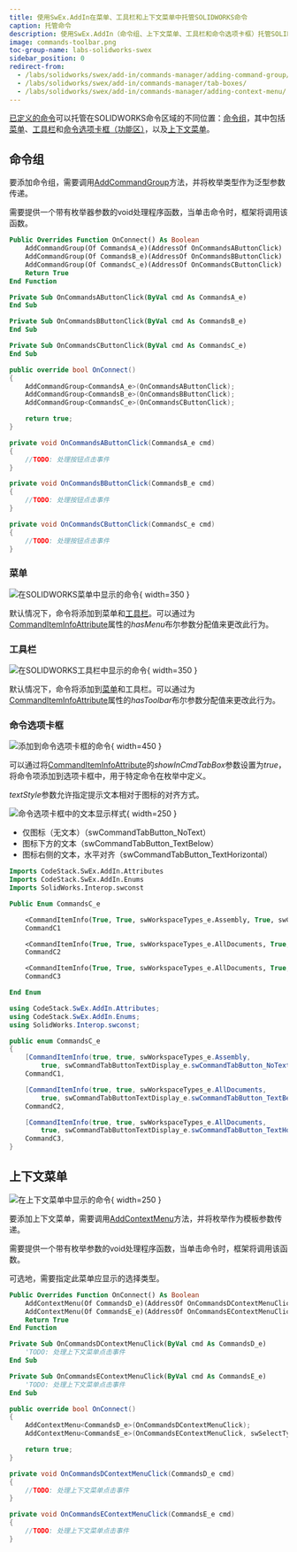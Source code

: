 ```yaml
---
title: 使用SwEx.AddIn在菜单、工具栏和上下文菜单中托管SOLIDWORKS命令
caption: 托管命令
description: 使用SwEx.AddIn（命令组、上下文菜单、工具栏和命令选项卡框）托管SOLIDWORKS命令的选项
image: commands-toolbar.png
toc-group-name: labs-solidworks-swex
sidebar_position: 0
redirect-from:
  - /labs/solidworks/swex/add-in/commands-manager/adding-command-group/
  - /labs/solidworks/swex/add-in/commands-manager/tab-boxes/
  - /labs/solidworks/swex/add-in/commands-manager/adding-context-menu/
---
```

[已定义的命令](/docs/codestack/labs/solidworks/swex/add-in/commands-manager/defining-commands/)可以托管在SOLIDWORKS命令区域的不同位置：[命令组](#command-group)，其中包括[菜单](#menu)、[工具栏](#toolbar)和[命令选项卡框（功能区）](#command-tab-box)，以及[上下文菜单](#context-menu)。

## 命令组

要添加命令组，需要调用[AddCommandGroup](https://docs.codestack.net/swex/add-in/html/M_CodeStack_SwEx_AddIn_SwAddInEx_AddCommandGroup__1.htm)方法，并将枚举类型作为泛型参数传递。

需要提供一个带有枚举器参数的void处理程序函数，当单击命令时，框架将调用该函数。

~~~vb
Public Overrides Function OnConnect() As Boolean
    AddCommandGroup(Of CommandsA_e)(AddressOf OnCommandsAButtonClick)
    AddCommandGroup(Of CommandsB_e)(AddressOf OnCommandsBButtonClick)
    AddCommandGroup(Of CommandsC_e)(AddressOf OnCommandsCButtonClick)
    Return True
End Function

Private Sub OnCommandsAButtonClick(ByVal cmd As CommandsA_e)
End Sub

Private Sub OnCommandsBButtonClick(ByVal cmd As CommandsB_e)
End Sub

Private Sub OnCommandsCButtonClick(ByVal cmd As CommandsC_e)
End Sub
~~~

~~~cs
public override bool OnConnect()
{
    AddCommandGroup<CommandsA_e>(OnCommandsAButtonClick);
    AddCommandGroup<CommandsB_e>(OnCommandsBButtonClick);
    AddCommandGroup<CommandsC_e>(OnCommandsCButtonClick);

    return true;
}

private void OnCommandsAButtonClick(CommandsA_e cmd)
{
    //TODO: 处理按钮点击事件
}

private void OnCommandsBButtonClick(CommandsB_e cmd)
{
    //TODO: 处理按钮点击事件
}

private void OnCommandsCButtonClick(CommandsC_e cmd)
{
    //TODO: 处理按钮点击事件
}
~~~

### 菜单

![在SOLIDWORKS菜单中显示的命令](commands-menu.png){ width=350 }

默认情况下，命令将添加到菜单和[工具栏](#toolbar)。可以通过为[CommandItemInfoAttribute](https://docs.codestack.net/swex/add-in/html/T_CodeStack_SwEx_AddIn_Attributes_CommandItemInfoAttribute.htm)属性的*hasMenu*布尔参数分配值来更改此行为。

### 工具栏

![在SOLIDWORKS工具栏中显示的命令](commands-toolbar.png){ width=350 }

默认情况下，命令将添加到[菜单](#menu)和工具栏。可以通过为[CommandItemInfoAttribute](https://docs.codestack.net/swex/add-in/html/T_CodeStack_SwEx_AddIn_Attributes_CommandItemInfoAttribute.htm)属性的*hasToolbar*布尔参数分配值来更改此行为。

### 命令选项卡框

![添加到命令选项卡框的命令](command-tab.png){ width=450 }

可以通过将[CommandItemInfoAttribute](https://docs.codestack.net/swex/add-in/html/T_CodeStack_SwEx_AddIn_Attributes_CommandItemInfoAttribute.htm)的*showInCmdTabBox*参数设置为*true*，将命令项添加到选项卡框中，用于特定命令在枚举中定义。

*textStyle*参数允许指定提示文本相对于图标的对齐方式。

![命令选项卡框中的文本显示样式](command-tab-box-text-display.png){ width=250 }

* 仅图标（无文本）（swCommandTabButton_NoText）
* 图标下方的文本（swCommandTabButton_TextBelow）
* 图标右侧的文本，水平对齐（swCommandTabButton_TextHorizontal）

~~~vb
Imports CodeStack.SwEx.AddIn.Attributes
Imports CodeStack.SwEx.AddIn.Enums
Imports SolidWorks.Interop.swconst

Public Enum CommandsC_e

    <CommandItemInfo(True, True, swWorkspaceTypes_e.Assembly, True, swCommandTabButtonTextDisplay_e.swCommandTabButton_NoText)>
    CommandC1

    <CommandItemInfo(True, True, swWorkspaceTypes_e.AllDocuments, True, swCommandTabButtonTextDisplay_e.swCommandTabButton_TextBelow)>
    CommandC2

    <CommandItemInfo(True, True, swWorkspaceTypes_e.AllDocuments, True, swCommandTabButtonTextDisplay_e.swCommandTabButton_TextHorizontal)>
    CommandC3

End Enum
~~~

~~~cs
using CodeStack.SwEx.AddIn.Attributes;
using CodeStack.SwEx.AddIn.Enums;
using SolidWorks.Interop.swconst;

public enum CommandsC_e
{
    [CommandItemInfo(true, true, swWorkspaceTypes_e.Assembly,
        true, swCommandTabButtonTextDisplay_e.swCommandTabButton_NoText)]
    CommandC1,

    [CommandItemInfo(true, true, swWorkspaceTypes_e.AllDocuments,
        true, swCommandTabButtonTextDisplay_e.swCommandTabButton_TextBelow)]
    CommandC2,

    [CommandItemInfo(true, true, swWorkspaceTypes_e.AllDocuments,
        true, swCommandTabButtonTextDisplay_e.swCommandTabButton_TextHorizontal)]
    CommandC3,
}
~~~

## 上下文菜单

![在上下文菜单中显示的命令](commands-context-menu.png){ width=250 }

要添加上下文菜单，需要调用[AddContextMenu](https://docs.codestack.net/swex/add-in/html/M_CodeStack_SwEx_AddIn_SwAddInEx_AddContextMenu__1.htm)方法，并将枚举作为模板参数传递。

需要提供一个带有枚举参数的void处理程序函数，当单击命令时，框架将调用该函数。

可选地，需要指定此菜单应显示的选择类型。

~~~vb
Public Overrides Function OnConnect() As Boolean
    AddContextMenu(Of CommandsD_e)(AddressOf OnCommandsDContextMenuClick)
    AddContextMenu(Of CommandsE_e)(AddressOf OnCommandsEContextMenuClick, swSelectType_e.swSelFACES)
    Return True
End Function

Private Sub OnCommandsDContextMenuClick(ByVal cmd As CommandsD_e)
    'TODO: 处理上下文菜单点击事件
End Sub

Private Sub OnCommandsEContextMenuClick(ByVal cmd As CommandsE_e)
    'TODO: 处理上下文菜单点击事件
End Sub
~~~

~~~cs
public override bool OnConnect()
{
    AddContextMenu<CommandsD_e>(OnCommandsDContextMenuClick);
    AddContextMenu<CommandsE_e>(OnCommandsEContextMenuClick, swSelectType_e.swSelFACES);

    return true;
}

private void OnCommandsDContextMenuClick(CommandsD_e cmd)
{
    //TODO: 处理上下文菜单点击事件
}

private void OnCommandsEContextMenuClick(CommandsE_e cmd)
{
    //TODO: 处理上下文菜单点击事件
}
~~~